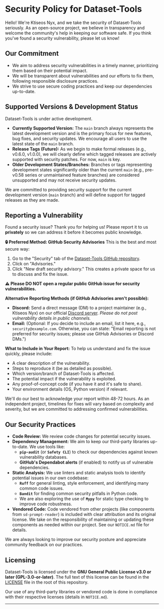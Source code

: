 # Security Policy for Dataset-Tools

Hello! We're Ktiseos Nyx, and we take the security of Dataset-Tools seriously. As an open-source project, we believe in transparency and welcome the community's help in keeping our software safe. If you think you've found a security vulnerability, please let us know!

## Our Commitment

*   We aim to address security vulnerabilities in a timely manner, prioritizing them based on their potential impact.
*   We will be transparent about vulnerabilities and our efforts to fix them, following responsible disclosure practices.
*   We strive to use secure coding practices and keep our dependencies up-to-date.

## Supported Versions & Development Status

Dataset-Tools is under active development.

*   **Currently Supported Version:** The `main` branch always represents the latest development version and is the primary focus for new features, bug fixes, and security updates. We encourage all users to use the latest state of the `main` branch.
*   **Release Tags (Future):** As we begin to make formal releases (e.g., v0.6.0, v1.0.0), we will clearly define which tagged releases are actively supported with security patches. For now, `main` is key.
*   **Older Development States/Branches:** Branches or tags representing development states significantly older than the current `main` (e.g., pre-v0.58 series or unmaintained feature branches) are considered unsupported and may not receive security updates.

We are committed to providing security support for the current development version (`main` branch) and will define support for tagged releases as they are made.

## Reporting a Vulnerability

Found a security issue? Thank you for helping us! Please report it to us **privately** so we can address it before it becomes public knowledge.

**🔒 Preferred Method: GitHub Security Advisories**
This is the best and most secure way:
1.  Go to the "Security" tab of the [Dataset-Tools GitHub repository](https://github.com/Ktiseos-Nyx/Dataset-Tools).
2.  Click on "Advisories."
3.  Click "New draft security advisory."
This creates a private space for us to discuss and fix the issue.

**⚠️ Please DO NOT open a regular public GitHub issue for security vulnerabilities.**

**Alternative Reporting Methods (if GitHub Advisories aren't possible):**
*   **Discord:** Send a direct message (DM) to a project maintainer (e.g., Ktiseos Nyx) on our official [Discord server](https://discord.gg/HhBSvM9gBY). *Please do not post vulnerability details in public channels.*
*   **Email:** (Optional: If you decide to include an email, list it here, e.g., `security@example.com`. Otherwise, you can state: "Email reporting is not preferred for security issues; please use GitHub Advisories or Discord DMs.")

**What to Include in Your Report:**
To help us understand and fix the issue quickly, please include:
*   A clear description of the vulnerability.
*   Steps to reproduce it (be as detailed as possible).
*   Which version/branch of Dataset-Tools is affected.
*   The potential impact if the vulnerability is exploited.
*   Any proof-of-concept code (if you have it and it's safe to share).
*   Your environment details (OS, Python version) if relevant.

We'll do our best to acknowledge your report within 48-72 hours. As an independent project, timelines for fixes will vary based on complexity and severity, but we are committed to addressing confirmed vulnerabilities.

## Our Security Practices

*   **Code Review:** We review code changes for potential security issues.
*   **Dependency Management:** We aim to keep our third-party libraries up-to-date. We use tools like:
    *   **`pip-audit`** (or **`Safety CLI`**) to check our dependencies against known vulnerability databases.
    *   **GitHub's Dependabot alerts** (if enabled) to notify us of vulnerable dependencies.
*   **Static Analysis:** We use linters and static analysis tools to identify potential issues in our own codebase:
    *   **`Ruff`** for general linting, style enforcement, and identifying many common code issues.
    *   **`Bandit`** for finding common security pitfalls in Python code.
    *   We are also exploring the use of **`Mypy`** for static type checking to improve code robustness.
*   **Vendored Code:** Code vendored from other projects (like components from `sd-prompt-reader`) is included with clear attribution and its original license. We take on the responsibility of maintaining or updating these components as needed within our project. See our `NOTICE.md` file for details.

We are always looking to improve our security posture and appreciate community feedback on our practices.

## Licensing

Dataset-Tools is licensed under the **GNU General Public License v3.0 or later (GPL-3.0-or-later)**. The full text of this license can be found in the [LICENSE](LICENSE) file in the root of this repository.

Our use of any third-party libraries or vendored code is done in compliance with their respective licenses (details in `NOTICE.md`).

---
